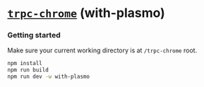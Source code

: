 # [**`trpc-chrome`**](../../README.md) (with-plasmo)

### Getting started

Make sure your current working directory is at `/trpc-chrome` root.

```bash
npm install
npm run build
npm run dev -w with-plasmo
```
